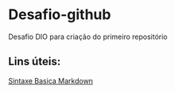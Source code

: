 # Desafio-github
Desafio DIO para criação do primeiro repositório

## Lins úteis:
[Sintaxe Basica Markdown](https://www.markdownguide.org/basic-syntax/)
